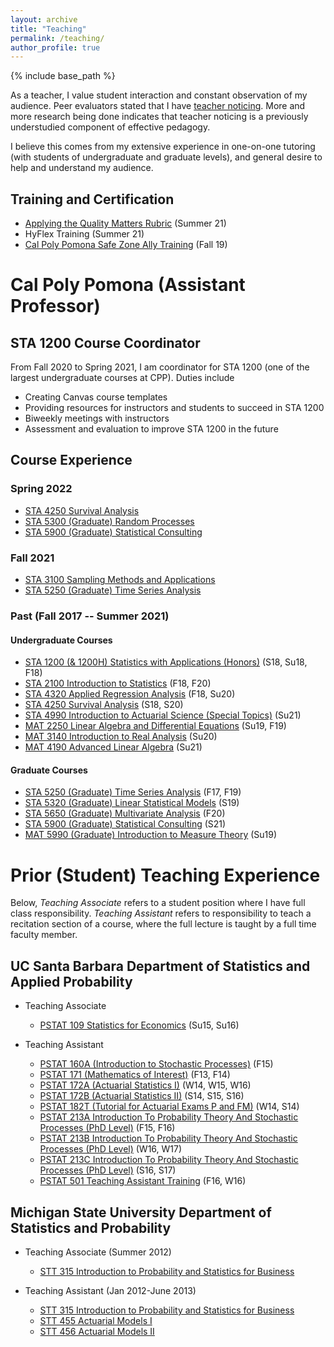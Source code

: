 ```yaml
---
layout: archive
title: "Teaching"
permalink: /teaching/
author_profile: true
---
```


{% include base_path %}

As a teacher, I value student interaction and constant observation of my audience.  Peer evaluators stated that I have [teacher noticing](https://www.tandfonline.com/doi/pdf/10.1080/00405841.2016.1173996).  More and more research being done indicates that teacher noticing is a previously understudied component of effective pedagogy.

I believe this comes from my extensive experience in one-on-one tutoring (with students of undergraduate and graduate levels), and general desire to help and understand my audience.

## Training and Certification

* [Applying the Quality Matters Rubric](https://www.qualitymatters.org/professional-development/workshops/higher-ed-appqmr) (Summer 21)
* HyFlex Training (Summer 21)
* [Cal Poly Pomona Safe Zone Ally Training](https://www.cpp.edu/~oslcc/pride/programs-events/safe-zone.shtml) (Fall 19)

# Cal Poly Pomona (Assistant Professor)

## STA 1200 Course Coordinator

From Fall 2020 to Spring 2021, I am coordinator for STA 1200 (one of the largest undergraduate courses at CPP).  Duties include

* Creating Canvas course templates
* Providing resources for instructors and students to succeed in STA 1200
* Biweekly meetings with instructors
* Assessment and evaluation to improve STA 1200 in the future

## Course Experience

### Spring 2022

* [STA 4250 Survival Analysis](https://catalog.cpp.edu/preview_course_nopop.php?catoid=51&coid=223990)
* [STA 5300 (Graduate) Random Processes](https://catalog.cpp.edu/preview_course_nopop.php?catoid=36&coid=165649)
* [STA 5900 (Graduate) Statistical Consulting](https://catalog.cpp.edu/preview_course_nopop.php?catoid=36&coid=161429)

### Fall 2021

* [STA 3100 Sampling Methods and Applications](https://catalog.cpp.edu/preview_course_nopop.php?catoid=51&coid=223952)
* [STA 5250 (Graduate) Time Series Analysis](https://catalog.cpp.edu/preview_course_nopop.php?catoid=51&coid=224149)


### Past (Fall 2017 -- Summer 2021)

#### Undergraduate Courses

* [STA 1200 (& 1200H) Statistics with Applications (Honors)](https://catalog.cpp.edu/preview_course_nopop.php?catoid=36&coid=158743) (S18, Su18, F18)
* [STA 2100 Introduction to Statistics](https://catalog.cpp.edu/preview_course_nopop.php?catoid=36&coid=161349) (F18, F20)
* [STA 4320 Applied Regression Analysis](https://catalog.cpp.edu/preview_course_nopop.php?catoid=36&coid=161352) (F18, Su20)
* [STA 4250 Survival Analysis](https://catalog.cpp.edu/preview_course_nopop.php?catoid=51&coid=223990) (S18, S20)
* [STA 4990 Introduction to Actuarial Science (Special Topics)](syllabus_STA_4990_S21.pdf) (Su21)
* [MAT 2250 Linear Algebra and Differential Equations](https://catalog.cpp.edu/preview_course_nopop.php?catoid=36&coid=160776) (Su19, F19)
* [MAT 3140 Introduction to Real Analysis](https://catalog.cpp.edu/preview_course_nopop.php?catoid=36&coid=160779) (Su20)
* [MAT 4190 Advanced Linear Algebra](https://catalog.cpp.edu/preview_course_nopop.php?catoid=53&coid=236467) (Su21)

#### Graduate Courses

* [STA 5250 (Graduate) Time Series Analysis](https://catalog.cpp.edu/preview_course_nopop.php?catoid=51&coid=224149) (F17, F19)
* [STA 5320 (Graduate) Linear Statistical Models](https://catalog.cpp.edu/content.php?catoid=36&catoid=36&navoid=2930&filter%5Bitem_type%5D=3&filter%5Bonly_active%5D=1&filter%5B3%5D=1&filter%5Bcpage%5D=42#) (S19)
* [STA 5650 (Graduate) Multivariate Analysis](https://catalog.cpp.edu/preview_course_nopop.php?catoid=36&coid=165658) (F20)
* [STA 5900 (Graduate) Statistical Consulting](https://catalog.cpp.edu/preview_course_nopop.php?catoid=36&coid=161429) (S21)
* [MAT 5990 (Graduate) Introduction to Measure Theory](syllabus5990Su19.pdf) (Su19)

# Prior (Student) Teaching Experience

Below, *Teaching Associate* refers to a student position where I have full class responsibility.  *Teaching Assistant* refers to responsibility to teach a recitation section of a course, where the full lecture is taught by a full time faculty member.


## UC Santa Barbara Department of Statistics and Applied Probability

* Teaching Associate
  * [PSTAT 109 Statistics for Economics](https://my.sa.ucsb.edu/catalog/Current/CollegesDepartments/ls-intro/stats.aspx?DeptTab=Courses) (Su15, Su16)

* Teaching Assistant
  * [PSTAT 160A (Introduction to Stochastic Processes)](https://my.sa.ucsb.edu/catalog/Current/CollegesDepartments/ls-intro/stats.aspx?DeptTab=Courses) (F15)
  * [PSTAT 171 (Mathematics of Interest)](https://my.sa.ucsb.edu/catalog/Current/CollegesDepartments/ls-intro/stats.aspx?DeptTab=Courses) (F13, F14)
  * [PSTAT 172A (Actuarial Statistics I)](https://my.sa.ucsb.edu/catalog/Current/CollegesDepartments/ls-intro/stats.aspx?DeptTab=Courses) (W14, W15, W16)
  * [PSTAT 172B (Actuarial Statistics II)](https://my.sa.ucsb.edu/catalog/Current/CollegesDepartments/ls-intro/stats.aspx?DeptTab=Courses) (S14, S15, S16)
  * [PSTAT 182T (Tutorial for Actuarial Exams P and FM)](https://my.sa.ucsb.edu/catalog/Current/CollegesDepartments/ls-intro/stats.aspx?DeptTab=Courses) (W14, S14)
  * [PSTAT 213A Introduction To Probability Theory And Stochastic Processes (PhD Level)](https://my.sa.ucsb.edu/catalog/Current/CollegesDepartments/ls-intro/stats.aspx?DeptTab=Courses) (F15, F16)
  * [PSTAT 213B Introduction To Probability Theory And Stochastic Processes (PhD Level)](https://my.sa.ucsb.edu/catalog/Current/CollegesDepartments/ls-intro/stats.aspx?DeptTab=Courses) (W16, W17)
  * [PSTAT 213C Introduction To Probability Theory And Stochastic Processes (PhD Level)](https://my.sa.ucsb.edu/catalog/Current/CollegesDepartments/ls-intro/stats.aspx?DeptTab=Courses) (S16, S17)
  * [PSTAT 501 Teaching Assistant Training](https://my.sa.ucsb.edu/catalog/Current/CollegesDepartments/ls-intro/stats.aspx?DeptTab=Courses) (F16, W16)

## Michigan State University Department of Statistics and Probability

* Teaching Associate (Summer 2012)
  * [STT 315 Introduction to Probability and Statistics for Business](https://reg.msu.edu/Courses/Request.aspx?SubjectCode=STT&CourseNumber=315#Results)

* Teaching Assistant (Jan 2012-June 2013)
  * [STT 315 Introduction to Probability and Statistics for Business](https://reg.msu.edu/Courses/Request.aspx?SubjectCode=STT&CourseNumber=315#Results)
  * [STT 455 Actuarial Models I](https://reg.msu.edu/Courses/Search.aspx?CourseID=355391#Results)
  * [STT 456 Actuarial Models II](https://reg.msu.edu/Courses/Search.aspx?CourseID=355392#Results)


